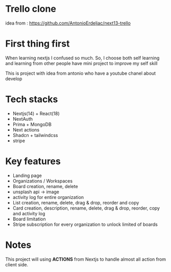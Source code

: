 # Trello clone

idea from : https://github.com/AntonioErdeljac/next13-trello

# First thing first

When learning nextjs I confused so much. So, I choose both self learning and learning from other people have mini project to improve my self skill

This is project with idea from antonio who have a youtube chanel about develop

# Tech stacks

- Nextjs(14) + React(18)
- NextAuth
- Prima + MongoDB
- Next actions
- Shadcn + tailwindcss
- stripe

# Key features

- Landing page
- Organizations / Workspaces
- Board creation, rename, delete
- unsplash api -> image
- activity log for entire organization
- List creation, rename, delete, drag & drop, reorder and copy
- Card creation, description, rename, delete, drag & drop, reorder, copy and activity log
- Board limitation
- Stripe subscription for every organization to unlock limited of boards

# Notes

This project will using **ACTIONS** from Nextjs to handle almost all action from client side.
